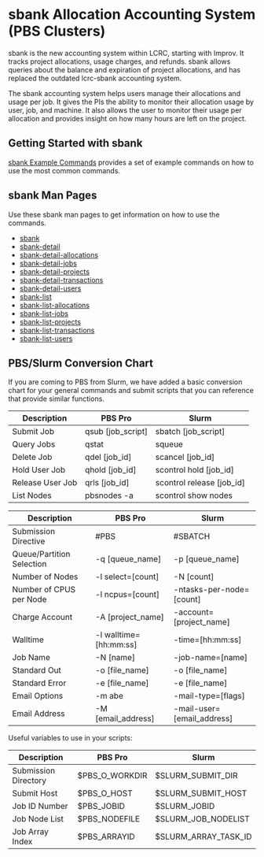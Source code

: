 # sbank Allocation Accounting System (PBS Clusters)

sbank is the new accounting system within LCRC, starting with Improv. It tracks project allocations, usage charges, and refunds. sbank allows queries about the balance and expiration of project allocations, and has replaced the outdated lcrc-sbank accounting system.

The sbank accounting system helps users manage their allocations and usage per job. It gives the PIs the ability to monitor their allocation usage by user, job, and machine. It also allows the user to monitor their usage per allocation and provides insight on how many hours are left on the project.

## Getting Started with sbank

[sbank Example Commands](not_in_nav/sbank-examples.md) provides a set of example commands on how to use the most common commands.

## sbank Man Pages

Use these sbank man pages to get information on how to use the commands.

- [sbank](not_in_nav/sbank-manpage.md)
- [sbank-detail](not_in_nav/sbank-detail.md)
- [sbank-detail-allocations](not_in_nav/sbank-detail-allocations.md)
- [sbank-detail-jobs](not_in_nav/sbank-detail-jobs.md)
- [sbank-detail-projects](not_in_nav/sbank-detail-projects.md)
- [sbank-detail-transactions](not_in_nav/sbank-detail-transactions.md)
- [sbank-detail-users](not_in_nav/sbank-detail-users.md)
- [sbank-list](not_in_nav/sbank-list.md)
- [sbank-list-allocations](not_in_nav/sbank-list-allocations.md)
- [sbank-list-jobs](not_in_nav/sbank-list-jobs.md)
- [sbank-list-projects](not_in_nav/sbank-list-projects.md)
- [sbank-list-transactions](not_in_nav/sbank-list-transactions.md)
- [sbank-list-users](not_in_nav/sbank-list-users.md)

## PBS/Slurm Conversion Chart

If you are coming to PBS from Slurm, we have added a basic conversion chart for your general commands and submit scripts that you can reference that provide similar functions.

| Description | PBS Pro | Slurm |
| -------------- | ----------- | --------- |
| Submit Job | qsub [job_script] | sbatch [job_script] |
| Query Jobs | qstat | squeue |
| Delete Job | qdel [job_id] | scancel [job_id] |
| Hold User Job | qhold [job_id] | scontrol hold [job_id] |
| Release User Job | qrls [job_id] | scontrol release [job_id] |
| List Nodes | pbsnodes -a | scontrol show nodes |

| Description | PBS Pro | Slurm |
| -------------- | ----------- | --------- |
| Submission Directive | #PBS | #SBATCH |
| Queue/Partition Selection | -q [queue_name] | -p [queue_name] |
| Number of Nodes | -l select=[count] | -N [count] |
| Number of CPUS per Node | -l ncpus=[count] | -ntasks-per-node=[count] |
| Charge Account | -A [project_name] | -account=[project_name] |
| Walltime | -l walltime=[hh:mm:ss] | -time=[hh:mm:ss] |
| Job Name | -N [name] | -job-name=[name] |
| Standard Out | -o [file_name] | -o [file_name] |
| Standard Error | -e [file_name] | -e [file_name] |
| Email Options | -m abe | -mail-type=[flags] |
| Email Address | -M [email_address] | -mail-user=[email_address] |

Useful variables to use in your scripts:

| Description | PBS Pro | Slurm |
| -------------- | ----------- | --------- |
| Submission Directory | $PBS_O_WORKDIR | $SLURM_SUBMIT_DIR |
| Submit Host | $PBS_O_HOST | $SLURM_SUBMIT_HOST |
| Job ID Number | $PBS_JOBID | $SLURM_JOBID |
| Job Node List | $PBS_NODEFILE | $SLURM_JOB_NODELIST |
| Job Array Index | $PBS_ARRAYID | $SLURM_ARRAY_TASK_ID |
